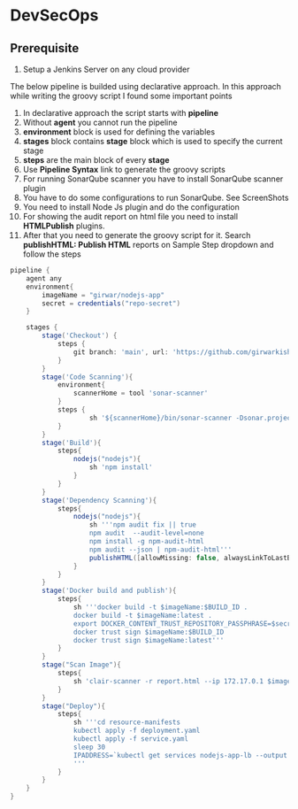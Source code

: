 # DevSecOps

## Prerequisite

1. Setup a Jenkins Server on any cloud provider

The below pipeline is builded using declarative approach. In this approach while writing the groovy script I found some important points

1. In declarative approach the script starts with **pipeline**
2. Without **agent** you cannot run the pipeline
3. **environment** block is used for defining the variables
4. **stages** block contains **stage** block which is used to specify the current stage
5. **steps** are the main block of every **stage**
6. Use **Pipeline Syntax** link to generate the groovy scripts
7. For running SonarQube scanner you have to install SonarQube scanner plugin
8. You have to do some configurations to run SonarQube. See ScreenShots
9. You need to install Node Js plugin and do the configuration
10. For showing the audit report on html file you need to install **HTMLPublish** plugins.
11. After that you need to generate the groovy script for it. Search **publishHTML: Publish HTML** reports on Sample Step dropdown and follow the steps

```groovy
pipeline {
    agent any
    environment{
        imageName = "girwar/nodejs-app"
        secret = credentials("repo-secret")
    }

    stages {
        stage('Checkout') {
            steps {
                git branch: 'main', url: 'https://github.com/girwarkishor/node-app.git'
            }
        }
        stage('Code Scanning'){
            environment{
                scannerHome = tool 'sonar-scanner'
            }
            steps {
                    sh '${scannerHome}/bin/sonar-scanner -Dsonar.projectKey=node-microsvc -Dsonar.sources=. -Dsonar.host.url=http://20.245.233.156:9000 -Dsonar.login=sqp_a4ba432784c3bf206667cacc1cdf1020f0d706ef'
            }
        }
        stage('Build'){
            steps{
                nodejs("nodejs"){
                    sh 'npm install'
                }
            }
        }
        stage('Dependency Scanning'){
            steps{
                nodejs("nodejs"){
                    sh '''npm audit fix || true
                    npm audit  --audit-level=none
                    npm install -g npm-audit-html
                    npm audit --json | npm-audit-html'''
                    publishHTML([allowMissing: false, alwaysLinkToLastBuild: false, keepAll: false, reportDir: '', reportFiles: 'npm-audit.html', reportName: 'Rcov Report', reportTitles: ''])
                }
            }
        }
        stage('Docker build and publish'){
            steps{
                sh '''docker build -t $imageName:$BUILD_ID .
                docker build -t $imageName:latest .
                export DOCKER_CONTENT_TRUST_REPOSITORY_PASSPHRASE=$secret
                docker trust sign $imageName:$BUILD_ID
                docker trust sign $imageName:latest'''
            }
        }
        stage("Scan Image"){
            steps{
                sh 'clair-scanner -r report.html --ip 172.17.0.1 $imageName:$BUILD_ID || exit 0'
            }
        }
        stage("Deploy"){
            steps{
                sh '''cd resource-manifests
                kubectl apply -f deployment.yaml
                kubectl apply -f service.yaml
                sleep 30
                IPADDRESS=`kubectl get services nodejs-app-lb --output jsonpath=\'{.status.loadBalancer.ingress[0].ip}\'`
                '''
            }
        }
    }
}
```

```

```
